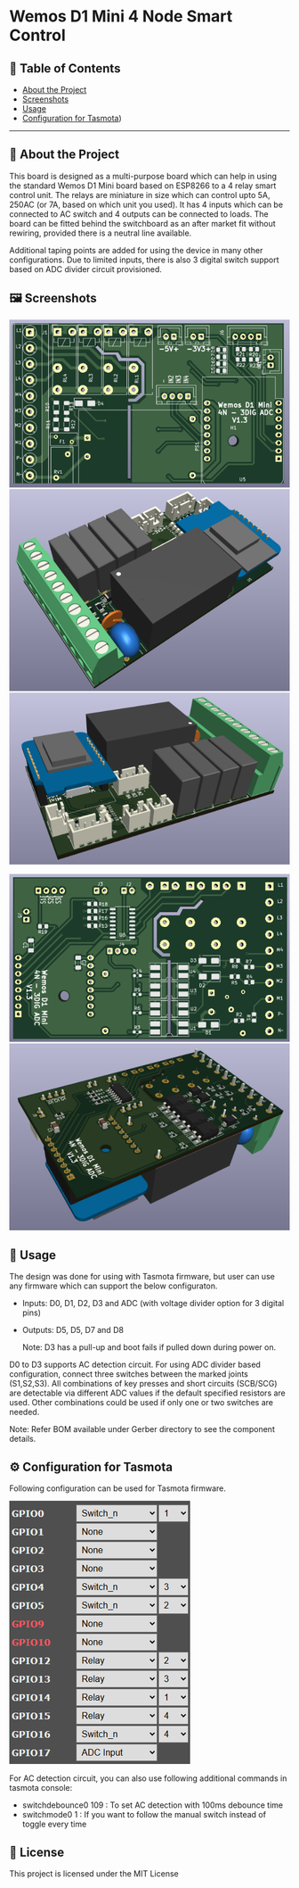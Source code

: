 # Wemos D1 Mini 4 Node Smart Control


## 📌 Table of Contents

- [About the Project](#-about-the-project)
- [Screenshots](#-screenshots)
- [Usage](#-usage)
- [Configuration for Tasmota](#%EF%B8%8F-configuration-for-tasmota))

---

## 📖 About the Project

This board is designed as a multi-purpose board which can help in using the standard Wemos D1 Mini board based on ESP8266 to a 4 relay smart control unit. 
The relays are miniature in size which can control upto 5A, 250AC (or 7A, based on which unit you used). It has 4 inputs which can be connected to AC switch and 4 outputs can be connected to loads. The board can be fitted behind the switchboard as an after market fit without rewiring, provided there is a neutral line available. 

Additional taping points are added for using the device in many other configurations. Due to limited inputs, there is also 3 digital switch support based on ADC divider circuit provisioned. 

## 🖼 Screenshots

![Top View - PCB](Pics/top0.png)
![Top View 1](Pics/top1.png)
![Top View 2](Pics/top2.png)

![Bottom View - PCB](Pics/bottom0.png)
![Bottom View 1](Pics/bottom1.png)

## 🚀 Usage
The design was done for using with Tasmota firmware, but user can use any firmware which can support the below configuraton.
- Inputs: D0, D1, D2, D3 and ADC (with voltage divider option for 3 digital pins)
- Outputs: D5, D5, D7 and D8

  Note: D3 has a pull-up and boot fails if pulled down during power on. 

D0 to D3 supports AC detection circuit. For using ADC divider based configuration, connect three switches between the marked joints (S1,S2,S3). All combinations of key presses and short circuits (SCB/SCG) are detectable via different ADC values if the default specified resistors are used. Other combinations could be used if only one or two switches are needed. 

Note: Refer BOM available under Gerber directory to see the component details.

## ⚙️ Configuration for Tasmota
Following configuration can be used for Tasmota firmware.

![Configuration for Tasmota devices](Pics/config.png)

For AC detection circuit, you can also use following additional commands in tasmota console:
- switchdebounce0 109 : To set AC detection with 100ms debounce time
- switchmode0 1 : If you want to follow the manual switch instead of toggle every time


## 📜 License

This project is licensed under the MIT License 
